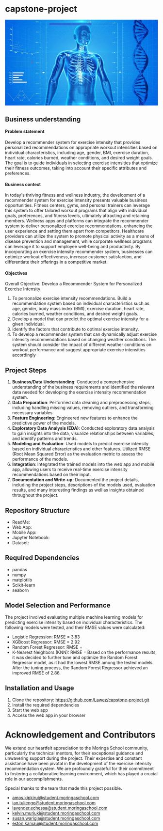 # capstone-project

![image.jpg](https://github.com/Lawez/capstone-project/blob/main/image.jpg)

## Business understanding
#### Problem statement
Develop a recommender system for exercise intensity that provides personalized recommendations on appropriate workout intensities based on individual characteristics, including age, gender, BMI, exercise duration, heart rate, calories burned, weather conditions, and desired weight goals. The goal is to guide individuals in selecting exercise intensities that optimize their fitness outcomes, taking into account their specific attributes and preferences.
#### Business context
In today's thriving fitness and wellness industry, the development of a recommender system for exercise intensity presents valuable business opportunities. Fitness centers, gyms, and personal trainers can leverage this system to offer tailored workout programs that align with individual goals, preferences, and fitness levels, ultimately attracting and retaining members. Wellness apps and platforms can integrate the recommender system to deliver personalized exercise recommendations, enhancing the user experience and setting them apart from competitors. Healthcare providers can utilize the system to promote physical activity as a means of disease prevention and management, while corporate wellness programs can leverage it to support employee well-being and productivity. By incorporating an exercise intensity recommender system, businesses can optimize workout effectiveness, increase customer satisfaction, and differentiate their offerings in a competitive market.

#### Objectives
Overall Objective: Develop a Recommender System for Personalized Exercise Intensity

1. To personalize exercise intensity recommendations. Build a recommendation system based on individual characteristics such as age, gender, body mass index (BMI), exercise duration, heart rate, calories burned, weather conditions, and desired weight goals.
2. Develop a model that can predict the optimal exercise intensity for a given individual. 
3. Identify the factors that contribute to optimal exercise intensity.
4. To develop a recommender system that can dynamically adjust exercise intensity recommendations based on changing weather conditions. The system should consider the impact of different weather conditions on workout performance and suggest appropriate exercise intensities accordingly

## Project Steps
1. **Business/Data Understanding**: Conducted a comprehensive understanding of the business requirements and identified the relevant data needed for developing the exercise intensity recommendation system.
2. **Data Preparation**: Performed data cleaning and preprocessing steps, including handling missing values, removing outliers, and transforming necessary variables.
3. **Feature Engineering**: Engineered new features to enhance the predictive power of the models.
4. **Exploratory Data Analysis (EDA)**: Conducted exploratory data analysis to gain insights into the data, visualize relationships between variables, and identify patterns and trends.
5. **Modeling and Evaluation**: Used models to predict exercise intensity based on individual characteristics and other features. Utilized RMSE (Root Mean Squared Error) as the evaluation metric to assess the performance of the models.
6. **Integration**: Integrated the trained models into the web app and mobile app, allowing users to receive real-time exercise intensity recommendations based on their input.
7. **Documentation and Write-up**: Documented the project details, including the project steps, descriptions of the models used, evaluation results, and many interesting findings as well as insights obtained throughout the project.

## Repository Structure
* ReadMe:
* Web App: 
* Mobile App:
* Jupyter Notebook:
* Dataset:

## Required Dependencies
* pandas
* numpy
* matplotlib
* Scikit-learn
* seaborn

## Model Selection and Performance
The project involved evaluating multiple machine learning models for predicting exercise intensity based on individual characteristics. The following models were tested, and their RMSE values were calculated:
* Logistic Regression: RMSE = 3.83
* XGBoost Regressor: RMSE = 2.92
* Random Forest Regressor: RMSE = 
* K-Nearest Neighbors (KNN): RMSE = 
Based on the performance results, it was decided to further tune and optimize the Random Forest Regressor model, as it had the lowest RMSE among the tested models. After the tuning process, the Random Forest Regressor achieved an improved RMSE of 2.86.

## Installation and Usage
1. Clone the repository: https://github.com/Lawez/capstone-project.git 
2. Install the required dependencies
3. Start the web app
4. Access the web app in your browser 

# Acknowledgement and Contributors
We extend our heartfelt appreciation to the Moringa School community, particularly the technical mentors, for their exceptional guidance and unwavering support during the project. Their expertise and constant assistance have been pivotal in the development of the exercise intensity recommendation system. We are profoundly grateful for their commitment to fostering a collaborative learning environment, which has played a crucial role in our accomplishments.

Special thanks to the team that made this project possible.
* amos.kipkirui@student.moringaschool.com
* ian.tulienge@student.moringaschool.com
* lavender.echessa@student.moringaschool.com
* kelvin.muriuki@student.moringaschool.com
* susan.warigia@student.moringaschool.com
* eston.kamau@student.moringaschool.com
